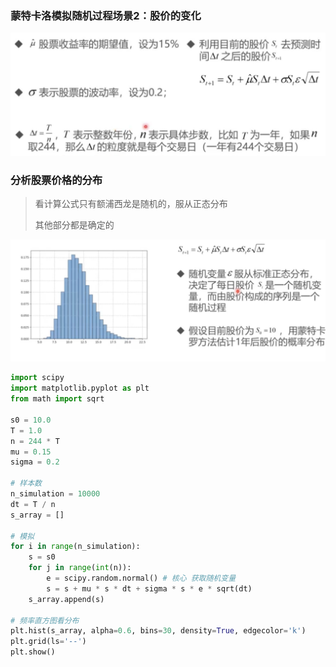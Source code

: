 ### 蒙特卡洛模拟随机过程场景2：股价的变化

![image-20230407170240480](%E8%82%A1%E4%BB%B7%E5%8F%98%E5%8C%96%E9%9A%8F%E6%9C%BA%E8%BF%87%E7%A8%8B.assets/image-20230407170240480.png)

### 分析股票价格的分布

> 看计算公式只有额浦西龙是随机的，服从正态分布
>
> 其他部分都是确定的

![image-20230407171434227](%E8%82%A1%E4%BB%B7%E5%8F%98%E5%8C%96%E9%9A%8F%E6%9C%BA%E8%BF%87%E7%A8%8B.assets/image-20230407171434227.png)

```python
import scipy
import matplotlib.pyplot as plt
from math import sqrt

s0 = 10.0
T = 1.0
n = 244 * T
mu = 0.15
sigma = 0.2

# 样本数
n_simulation = 10000
dt = T / n
s_array = []

# 模拟
for i in range(n_simulation):
    s = s0
    for j in range(int(n)):
        e = scipy.random.normal() # 核心 获取随机变量
        s = s + mu * s * dt + sigma * s * e * sqrt(dt)
    s_array.append(s)

# 频率直方图看分布
plt.hist(s_array, alpha=0.6, bins=30, density=True, edgecolor='k')
plt.grid(ls='--')
plt.show()
```

